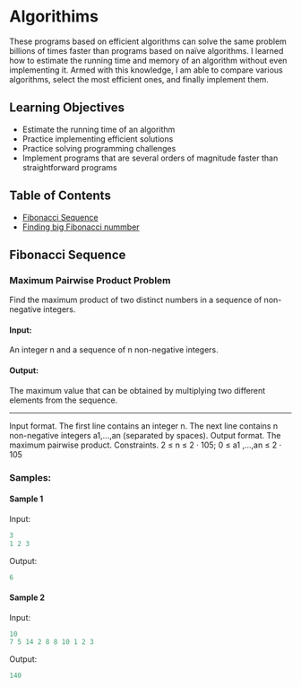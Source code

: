 # Algorithims

These programs based on efficient algorithms can solve the same problem billions of times faster than programs based on naïve algorithms. I learned how to estimate the running time and memory of an algorithm without even implementing it. Armed with this knowledge, I am able to compare various algorithms, select the most efficient ones, and finally implement them.

## Learning Objectives
- Estimate the running time of an algorithm
- Practice implementing efficient solutions
- Practice solving programming challenges
- Implement programs that are several orders of magnitude faster than straightforward programs

## Table of Contents
- [Fibonacci Sequence](fibonacci-sequence)
- [Finding big Fibonacci nummber]()

## Fibonacci Sequence
### Maximum Pairwise Product Problem
Find the maximum product of two distinct numbers in a sequence of non-negative integers.
#### Input: 
An integer n and a sequence of n non-negative integers.
#### Output: 
The maximum value that can be obtained by multiplying two different elements from the sequence.

---


Input format. The first line contains an integer n. The next line contains n non-negative integers a1,...,an (separated by spaces).
Output format. The maximum pairwise product.
Constraints. 2 ≤ n ≤ 2 · 105; 0 ≤ a1 ,...,an ≤ 2 · 105

### Samples:
#### Sample 1
Input:
```python
3
1 2 3
```

Output:
```python
6
```

#### Sample 2
Input:
```python
10
7 5 14 2 8 8 10 1 2 3
```

Output:
```python
140
```
